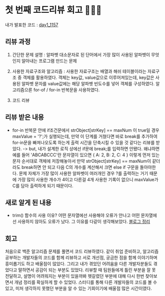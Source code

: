 # 첫 번째 코드리뷰 회고 👩🏻‍💻
내가 발표한 코드 : [day1_1157](https://github.com/SOOYEONIU/CodingTest/blob/main/Code/1week/day2_1157.js)

## 리뷰 과정
1. 간단한 문제 설명
  : 알파벳 대소문자로 된 단어에서 가장 많이 사용된 알파벳이 무엇인지 알아내는 프로그램 만드는 문제

2. 사용한 자료구조와 알고리즘
  : 사용한 자료구조는 배열과 해쉬 테이블이라는 자료구조 중 객체를 활용하였다.
  객체는 key값, value값으로 이루어져있는데, key값은 사용된 알파벳 문자를 value값에는 해당 알파벳 빈도수를 넣어 객체를 구성하였다.
  알고리즘으론 for-of / for-in 반복문을 사용하였다.

3. 코드 리뷰

## 리뷰 받은 내용
- for-in 반복문 안에 if조건문에서 strObject[strKey] == maxNum 이 true일 경우 maxValue = '?';가 실행되는데, 만약 이 단계를 거쳤다면 바로 break를 추가하여
  for-in문을 빠져나오도록 하는게 출력 시간을 단축시킬 수 있을 것 같다는 리뷰를 받았다.
-> but, 내가 설계한 로직 상에선 if문에 break;를 입력하면 안됐다.
  왜냐하면 예를 들어 'ABCABCCC'란 문자열이 있으면 { A: 2, B: 2, C: 4 } 이렇게 먼저 있는 문자 순서대로 객체에 저장해놓아서 만약 strObject[strKey] == maxNum이 같더라도 break하면 안 되고 다음 C의 개수를 계산해서 크면 else if 구문을 돌아야한다.
  문제 자체가 가장 많이 사용한 알파벳이 여러개인 경우 ?를 출력하는 거기 때문에 가장 많이 사용한 개수가 4이고 다른걸 4개 사용한 기록이 없으니 maxValue가 C를 담아 출력하게 되기 때문이다.

## 새로 알게 된 내용
- trim() 함수의 사용 이유?
  어떤 문자열에선 사용해야 오류가 안나고 어떤 문자열에선 사용하지 않아도 오류가 났다. 그 이유를 다같이 생각해보았다.
  [블로그 정리](https://sootech-story.tistory.com/12)

## 회고
처음으로 백준 알고리즘 문제를 풀면서 코드 리뷰하였다. 같이 취업 준비하고, 알고리즘 공부하는 개발자들의 코드를 함께 리뷰하고 서로 개선점, 궁금한 점을 함께 이야기하며 흥미롭기도 하고 배울점이 많았다. 그리고 내가 겪었던 어려움을 다른 개발자분들도 겪었다고 말하면서 공감이 되는 부분도 있었다. 리뷰할 때 팀원들에게 틀린 부분을 잘 못 전달하고, 설명이 어려워지는 부분이 있을까봐 헷갈렸던 부분에 대해 다시 한번 찾아보면서 개념 정리를 확실하게 할 수 있었다. 
스터디를 통해 다른 개발자들의 코드를 볼 수 있고, 미처 생각하지 못했던 부분을 알 수 있는 기회이기에 배울점 많은 시간이였다.

